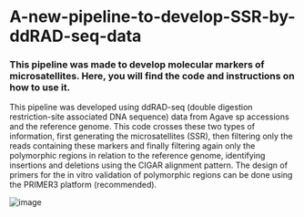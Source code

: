 # A-new-pipeline-to-develop-SSR-by-ddRAD-seq-data
### This pipeline was made to develop molecular markers of microsatellites. Here, you will find the code and instructions on how to use it. 

This pipeline was developed using ddRAD-seq (double digestion restriction-site associated DNA sequence) data from Agave sp accessions and the reference genome. This code crosses these two types of information, first generating the microsatellites (SSR), then filtering only the reads containing these markers and finally filtering again only the polymorphic regions in relation to the reference genome, identifying insertions and deletions using the CIGAR alignment pattern. The design of primers for the in vitro validation of polymorphic regions can be done using the PRIMER3 platform (recommended). 

![image](https://github.com/user-attachments/assets/eb17c070-f7c0-4480-b465-8a2c398ecca5)

